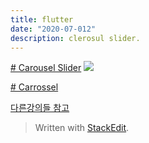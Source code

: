 ```yaml
---
title: flutter
date: "2020-07-012"
description: clerosul slider.
---
```


[# Carousel Slider](https://www.youtube.com/watch?v=SGLyKxTAo00)
![](https://i.ibb.co/2MD5KYh/Screen-Shot-2020-07-12-at-11-22-31-AM.png)


[# Carrossel](https://www.youtube.com/watch?v=YB9Hd1laVB4)


[다른강의들 참고](https://www.youtube.com/channel/UCNQLusaGT0qnCMpK2TBQFAA)
> Written with [StackEdit](https://stackedit.io/).
<!--stackedit_data:
eyJoaXN0b3J5IjpbMzEyNzU4MDIwLC02NTgyNjMyNzQsMjAzOT
Y2NzM3MV19
-->